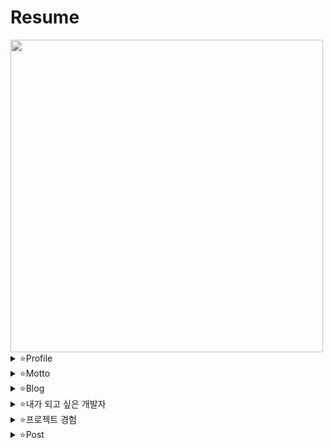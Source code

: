 # Resume

<img src="https://media.giphy.com/media/3o6ZtpxSZbQRRnwCKQ/giphy.gif" width="500"> 

<details>
  <summary>⭐Profile</summary>
  </br>
  <p>📌이름 : 백정호</p>
  <p>📌생년월일 : 940502</p>
  <p>📌포지션 : BE Developer</p>
  <p>📌취미 : 헬스, 게임, 공부</p>
  <p>📌MBTI : ISFJ</p>
  <p>📌특징 : 목표 지향적이며 계획적인 사람</p>
  <p>📌KAKAO TALK : qorwdjgh13</p>
</details>

<details>
  <summary>⭐Motto</summary>
  </br>
  <p>📌노력은 배신하지 않는다.</p>
</details>

<details>
  <summary>⭐Blog</summary>
  </br>
  <p>🏠 Medium : https://medium.com/webeveloper</p>
  <p>🏠 GitHub : https://baekjungho.github.io</p>
</details>

<details>
  <summary>⭐내가 되고 싶은 개발자</summary>
  </br>
  <p>📌다른 사람들이 잘 이해할 수 있도록 코드를 짜는 개발자</p>
  <p>📌의사소통이 원활한 개발자</p>
  <p>📌항상 배우고자 하는 마인드를 가진 개발자</p>
  <p>📌객체지향, 함수형 프로그래밍을 잘하는 개발자</p>
  <p>📌리팩터링과 디자인 패턴을 잘 사용하는 개발자</p>
  <p>📌테스트 코드 작성을 잘 하는 개발자</p>
  <p>📌꾸준하게 자기관리 열심히 하는 개발자</p>
</details>

<details>
  <summary>⭐프로젝트 경험</summary>
  </br>
  <details>
    <summary>🌃(주)메이아이 : 2019-07-01 ~ ing</summary>
    </br>
    <details>
      <summary>📌CMS 관리(2019-07.01 ~ 2019-08-31)</summary>
      </br>
      <p>Spring Boot 1.5.4 (using JDK 1.7, Spring Framework 4.3.9 RELEASE or above</p>
    </details>
    <details>
      <summary>📌대전 동구청 홈페이지 개발(2019-09-01 ~ 2019-12-31)</summary>
      </br>
      <p>민원사무편람(관리자, 사용자)</p>
      <p>만족도조사(사용자)</p>
      <p>날씨, 미세먼지 공공 API</p>
      <p>사전정보공개(관리자, 사용자)</p>
      <p>정책실명제(관리자, 사용자)</p>
      <p>단체예약(관리자, 사용자)</p>
      <p>약수터안내(관리자, 사용자)</p>
      <p>예산서공개(관리자, 사용자)</p>
      <p>설문조사(관리자, 사용자) 추가 개발</p>
      <p>메인게시판연계(JSON)</p>
      <p>팝업관리(JSON)</p>
      <p>썸네일 생성해서 JSP에 출력(DB에서 긁어오지 않고 파일로 출력)</p>
      <p>관광명소 수정</p>
      <p>일정관리</p>
      <p>스크래핑(크롤링)을 통한 IFRAME 관리</p>
      <p>중점관리대상사업현황(관리자, 사용자)</p>
      <p>DataBase Migration</p>
      <p>감리문서 작성</p>
    </details>
    <details>
      <summary>📌한국 조폐공사 수정사항 관리</summary>
      </br>
      <p>수정사항</p>
    </details>
    <details>
      <summary>📌공주대학교 홈페이지 개편(2020-01-01 ~ 2020-04-10)</summary>
      </br>
      <p>대학 대표 조직도, 직원관리 개발(관리자, 사용자)</p>
      <p>대학 학과 조직도, 직원관리, 교수관리 개발(관리자, 사용자)</p>
      <p>대용량 파일 첨부 솔루션(nero, AtwoM 회사) 붙이기</p>
      <p>규정집/학칙 PDF 관리 개발(관리자, 사용자)</p>
      <p>시설물 신청 관리(관리자, 사용자)</p>
      <p>무료버스 관리(관리자, 사용자)</p>
      <p>단과대 메인, 서브 레이아웃 작업</p>
      <p>단과대 메인 페이지 작업(팝업, 공지, 일정 비동기로 출력)</p>
      <p>DataBase Migration</p>
    </details>
    <details>
      <summary>📌명랑핫도그 국문/영문 서버 분리(2020-04-15)</summary>
      </br>
      <p>명랑핫도그 국문/영문 서버 분리</p>
    </details>
    <details>
      <summary>📌보령시청 긴급재난지원금 신청 개발(2020-04-20 ~ 2020-05-20)</summary>
      </br>
      <p>보령시청 긴급재난지원금 신청 개발</p>
    </details>
    <details>
      <summary>📌CMS 리팩터링(2020-05-21 ~ 2020-06-04)</summary>
      </br>
      <p>CMS 리팩터링</p>
    </details>
    <details>
      <summary>📌소상공인 확인서 발급 시스템 구축(2020-06-15 ~ 2020-09-31)</summary>
      </br>
      <p>내부 DB 의 직원 정보 테이블을 이용한 로그인 연동</p>
      <p>Jeus8 의 app 에 소스 배포</p>
      <p>개인정보이력 AOP 구현</p>
      <p>SMS 문자 발송 AOP 와 Scheduler 구현</p>
      <p>내부 DB 와 연계해서, 자체 DB 에 개인정보 최신화</p>
      <p>권한 처리</p>
      <p>엑셀다운로드</p>
      <p>본인인증</p>
      <p>SSO 연계</p>
      <p>내부 공통사업관리 모듈 연계(파일공통다운로드, 인증이력)</p>
      <p>반려이력, 유효기간연장이력, 발급이력 관리</p>
      <p>센터별 발급 통계 현황 구현</p>
      <p>게시판 메인 레이아웃에 붙이기</p>
    </details>
    <details>
      <summary>📌디자인시안 관리 프로그램 개발(2020-10-01 ~ 2020-10-10)</summary>
      </br>
      <p>디자인시안 관리 프로그램 개발</p>
    </details>
    <details>
      <summary>📌수자원공사 단비톡톡 추가 개발 및 기능 개선(2020-10-11 ~ 2020-11-15)</summary>
      </br>
      <p>회원가입</p>
      <p>회원정보수정</p>
      <p>아이디/비밀번호 찾기</p>
      <p>휴면상태해제처리</p>
      <p>비밀번호변경</p>
      <p>비밀번호초기화</p>
      <p>회원탈퇴</p>
      <p>마일리지 적립</p>
      <p>마일리지 차감</p>
      <p>엑셀 데이터 업로드</p>
      <p>마일리지 적립한도</p>
      <p>마일리지 상품 구매</p>
      <p>협력을 "마일리지 적립과 차감" 으로 보고 역할을 "마일리지 적립", "마일리지 차감" 으로 분리. 역할은 곧 책임을 암시. 적립과 차감 조건이 여러개여서, 각 조건에 따라 다르게 동작해야 하므로 전략 패턴을 이용하여 문제 해결.</p>
      <p>알림 서비스(SMS, EMAIL)</p>
      <p>본인인증</p>
      <p>설문조사 통계 엑셀 다운로드</p>
      <p>SSO 연계</p>
      <p>DataBase Migration</p>
    </details>
    <details>
      <summary>📌여성인재 DB 관리 시스템 개발(2020-11-15 ~ 2020-12-31)</summary>
      </br>
      <p>직종관리</p>
      <p>전문분야관리</p>
      <p>회원관리</p>
      <p>통계</p>
    </details>
    <details>
      <summary>📌소상공인 지식나눔터 개발(2020-12-15 ~ 2021-02-01)</summary>
      </br>
      <p>전체적인 테이블 설계</p>
      <p>동영상 관리</p>
      <p>더보기 모듈 개발</p>
      <p>다형성, DIP, OCP, SRP 를 최대한 지키기 위해서 노력. 해당 모듈을 설계한 후 다형성과 연관지어 블로그 : https://baekjungho.github.io/oop-polymorphism/ 에 정리</p>
      <p>관리자 채널 관리</p>
      <p>통계</p>
      <p>통합검색(채널, 영상 추가)</p>
    </details>
  </details>
</details>

<details>
  <summary>⭐Post</summary>
  </br>
  <p>📌6개월차 신입 개발자의 회고록 : https://medium.com/webeveloper/6%EA%B0%9C%EC%9B%94%EC%B0%A8-%EC%8B%A0%EC%9E%85-%EA%B0%9C%EB%B0%9C%EC%9E%90%EC%9D%98-2019%EB%85%84-%ED%9A%8C%EA%B3%A0%EB%A1%9D-8781a998e844</p>
  <p>📌9개월차 개발자의 두 번째 프로젝트 회고록 : https://medium.com/webeveloper/9%EA%B0%9C%EC%9B%94-%EA%B0%9C%EB%B0%9C%EC%9E%90-%EB%91%90-%EB%B2%88%EC%A7%B8-%ED%94%84%EB%A1%9C%EC%A0%9D%ED%8A%B8%EB%A5%BC-%EB%A7%88%EC%B9%9C-%ED%9B%84-%EB%8A%90%EB%82%80-%EC%A0%90-c9978ee42070</p>
  <p>📌SI 계열에서 기획자와 일하는 개발자의 자세 : https://medium.com/webeveloper/si-%EA%B3%84%EC%97%B4%EC%97%90%EC%84%9C-%EA%B8%B0%ED%9A%8D%EC%9E%90%EC%99%80-%EC%9D%BC%ED%95%98%EB%8A%94-%EA%B0%9C%EB%B0%9C%EC%9E%90%EC%9D%98-%EC%9E%90%EC%84%B8-b001389243a1</p>
</details>
